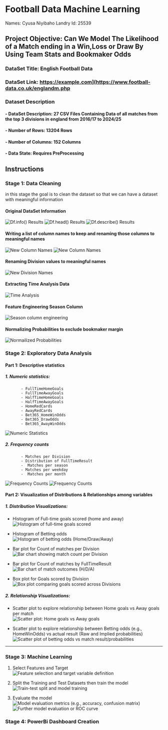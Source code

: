 # Football Data Machine Learning
Names: Cyusa Niyibaho Landry
Id: 25539
## Project Objective: Can We Model The Likelihood of a Match ending in a Win,Loss or Draw By Using Team Stats and Bookmaker Odds
### DataSet Title: English Football Data
### DataSet Link: https://example.com](https://www.football-data.co.uk/englandm.php
### Dataset Description
####   - DataSet Description: 27 CSV Files Containing Data of all matches from the top 3 divisions in england from **2016/17 to 2024/25** 
####   - Number of Rows: 13204 Rows   
####   - Number of Columns: 152 Columns 
####   - Data State: Requires PreProcessing 
## Instructions 
###  Stage 1: Data Cleaning
in this stage the goal is to clean the dataset so that we can have a dataset with meaningful information 
#### Original DataSet Information
![Df.info() Results](screenshots/Screenshot (86))
![Df.head() Results](screenshots/Screenshot (85))
![Df.describe() Results](screenshots/Screenshot (87))
#### Writing a list of column names to keep and renaming those columns to meaningful names
![New Column Names](screenshots/Screenshot (88))
![New Column Names](screenshots/Screenshot (89))
#### Renaming Division values to meaningful names 
![New Division Names](screenshots/Screenshot (92))
#### Extracting Time Analysis Data
![Time Analysis](screenshots/Screenshot (93))
#### Feature Engineering Season Column
![Season column engineering](screenshots/Screenshot (94))
#### Normalizing Probabilities to exclude bookmaker margin
![Normailized Probabilities](screenshots/Screenshot (95))

### Stage 2: Exploratory Data Analysis
#### Part 1: Descriptive statistics
 ##### 1. Numeric statistics:
           - FullTimeHomeGoals
           - FullTimeAwayGoals
           - HalfTimeHomeGoals
           - HalfTimeAwayGoals
           - HomeRedCards
           - AwayRedCards
           - Bet365_HomeWinOdds 
           - Bet365_DrawOdds 
           - Bet365_AwayWinOdds
  ![Numeric Statistics](screenshots/Screenshot (96))
 ##### 2. Frequency counts 
           - Matches per Division
           - Distribution of FullTimeResult
           -  Matches per season
           - Matches per weekday 
           -  Matches per month 
  ![Frequency Counts](screenshots/Screenshot (97))
  ![Frequency Counts](screenshots/Screenshot (98))
#### Part 2: Visualization of Distributions & Relationships among variables

##### 1. Distribution Visualizations:
- Histogram of Full-time goals scored (home and away)  
  ![Histogram of full-time goals scored](screenshots/Screenshot(99))

- Histogram of Betting odds  
  ![Histogram of betting odds (Home/Draw/Away)](screenshots/Screenshot(103))

- Bar plot for Count of matches per Division  
  ![Bar chart showing match count per Division](screenshots/Screenshot(104))

- Bar plot for Count of matches by FullTimeResult  
  ![Bar chart of match outcomes (H/D/A)](screenshots/Screenshot(105))

- Box plot for Goals scored by Division  
  ![Box plot comparing goals scored across Divisions](screenshots/Screenshot(106))

##### 2. Relationship Visualizations:
- Scatter plot to explore relationship between Home goals vs Away goals per match  
  ![Scatter plot: Home goals vs Away goals](screenshots/Screenshot(111))

- Scatter plot to explore relationship between Betting odds (e.g., HomeWinOdds) vs actual result (Raw and Implied probabilities)  
  ![Scatter plot of betting odds vs match result/probabilities](screenshots/Screenshot(113))

---

### Stage 3: Machine Learning

1. Select Features and Target  
   ![Feature selection and target variable definition](screenshots/Screenshot(114))

2. Split the Training and Test Datasets then train the model  
   ![Train-test split and model training](screenshots/Screenshot(115))

3. Evaluate the model  
   ![Model evaluation metrics (e.g., accuracy, confusion matrix)](screenshots/Screenshot%20(116))  
   ![Further model evaluation or ROC curve](screenshots/Screenshot(117))

### Stage 4: PowerBi Dashboard Creation

